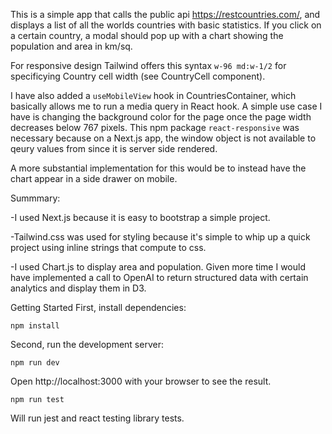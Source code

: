 This is a simple app that calls the public api https://restcountries.com/, and displays a list of all the worlds countries with basic statistics. If you click on a certain country, a modal should pop up with a chart showing the population and area in km/sq.

For responsive design Tailwind offers this syntax `w-96 md:w-1/2` for specificying Country cell width (see CountryCell component).

I have also added a `useMobileView` hook in CountriesContainer, which basically allows me to run a media query in React hook. A simple use case I have is changing the background color for the page once the page width decreases below 767 pixels.
This npm package `react-responsive` was necessary because on a Next.js app, the window object is not available to qeury values from since it is server side rendered.

A more substantial implementation for this would be to instead have the chart appear in a side drawer on mobile.

Summmary:

-I used Next.js because it is easy to bootstrap a simple project.

-Tailwind.css was used for styling because it's simple to whip up a quick project using inline strings that compute to css.

-I used Chart.js to display area and population. Given more time I would have implemented a call to OpenAI to return structured data with certain analytics and display them in D3.

Getting Started
First, install dependencies:

`npm install`

Second, run the development server:

`npm run dev`

Open http://localhost:3000 with your browser to see the result.

`npm run test`

Will run jest and react testing library tests.

